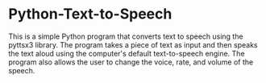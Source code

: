 # Python-Text-to-Speech
This is a simple Python program that converts text to speech using the pyttsx3 library. The program takes a piece of text as input and then speaks the text aloud using the computer's default text-to-speech engine. The program also allows the user to change the voice, rate, and volume of the speech.  
